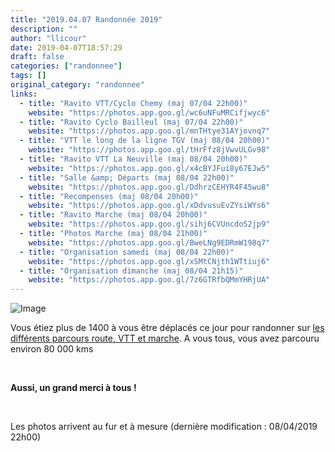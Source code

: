 ```yaml
---
title: "2019.04.07 Randonnée 2019"
description: ""
author: "llicour"
date: 2019-04-07T18:57:29
draft: false
categories: ["randonnee"]
tags: []
original_category: "randonnee"
links:
  - title: "Ravito VTT/Cyclo Chemy (maj 07/04 22h00)"
    website: "https://photos.app.goo.gl/wc6uNFuMRCifjwyc6"
  - title: "Ravito Cyclo Bailleul (maj 07/04 22h00)"
    website: "https://photos.app.goo.gl/mnTHtye31AYjovnq7"
  - title: "VTT le long de la ligne TGV (maj 08/04 20h00)"
    website: "https://photos.app.goo.gl/tHrFfz8jVwvULGv98"
  - title: "Ravito VTT La Neuville (maj 08/04 20h00)"
    website: "https://photos.app.goo.gl/x4cBYJFui8y67EJw5"
  - title: "Salle &amp; Départs (maj 08/04 22h00)"
    website: "https://photos.app.goo.gl/DdhrzCEHYR4F45wu8"
  - title: "Recompenses (maj 08/04 20h00)"
    website: "https://photos.app.goo.gl/xDdvusuEvZYsiWYs6"
  - title: "Ravito Marche (maj 08/04 20h00)"
    website: "https://photos.app.goo.gl/sihj6CVUncdoS2jp9"
  - title: "Photos Marche (maj 08/04 21h00)"
    website: "https://photos.app.goo.gl/BweLNg9EDRmW198q7"
  - title: "Organisation samedi (maj 08/04 22h00)"
    website: "https://photos.app.goo.gl/xSMtCNjth1WTtiuj6"
  - title: "Organisation dimanche (maj 08/04 21h15)"
    website: "https://photos.app.goo.gl/7z6GTRfbQMmYHRjUA"
---
```


![Image](https://lh3.googleusercontent.com/hhIJ0P_9akjdpkgWDc20c6nJHpVA-oWi8jibXRpmy7xn3AmmmI6Pb9lv2FN33cG-8aqvkAT-9HM9mwiJECayFfv5nubunsZrAc3vv-wbLvdr7LQfW8INeM_9Sww9wbzYlX385JN614jlZdE-ZWfZ1HbcvqkcDZLfvb_A0Z-VT3uArAwS4XixamrDMmz50oRrN03YtRzB45pKcnmJ74yQia7d1CttoqG9fcD-ahdyrhoNydnCNVLE4QGhR7ay18CMtbJGk2FM8J9LG8Ezmm3BqMJJs1NilHbPVeqY6srJUPDqAslPo4bEOHKtahuCPApRbzBYRfLXSLFBIKGvgbFeESvThdhkYs_Q5QYj3aEe53Du886Iv-BkLwg_nksX-tlNpHfTRx_JiZafCzYyeOlXE_cUp9dnksnDJjuB6ozy5PHRrpTy2JmOfkmfpXPmGIn_3Mo2KVEIAye8NSSbleqdHgTgyf2pxIrllTc53IjqIedxzy4RIImI_OBuE_FILRkJfmU2F1J9bj_FQMvjfU4jU1AisYKHCfxm6w7r85pCncl4RxAEg5Sy12th27xf44UfmhoIicT-v-snPpEyFwbbLx02JwCPIMnAbn23SBrPqUSoQTHddEImEnAJPMlFJ8zUtZHWzHYRM3rOCEUr5ltmEWzdyquduoTaG2nvfXZKNCV1L52xO4_HSa936D4CaPA1fHJ8r3VhqmxegAkcJPbiVutVMA=w461-h308-no)

Vous étiez plus de 1400 à vous être déplacés ce jour pour randonner sur&nbsp;[les différents parcours route, VTT et marche](index.php?option=com_content&amp;view=article&amp;id=416:parcours-randonnee-2019&amp;catid=26:randonnee). A vous tous, vous avez parcouru environ 80 000 kms&nbsp;

&nbsp;

**Aussi, un grand merci à tous !**

&nbsp;

Les photos arrivent au fur et à mesure (dernière modification : 08/04/2019 22h00)

&nbsp;

&nbsp;